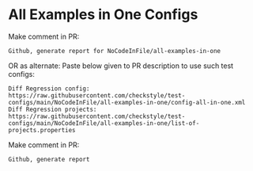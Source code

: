 # All Examples in One Configs
Make comment in PR:
```
Github, generate report for NoCodeInFile/all-examples-in-one
```
OR as alternate:
Paste below given to PR description to use such test configs:
```
Diff Regression config: https://raw.githubusercontent.com/checkstyle/test-configs/main/NoCodeInFile/all-examples-in-one/config-all-in-one.xml
Diff Regression projects: https://raw.githubusercontent.com/checkstyle/test-configs/main/NoCodeInFile/all-examples-in-one/list-of-projects.properties
```
Make comment in PR:
```
Github, generate report
```
